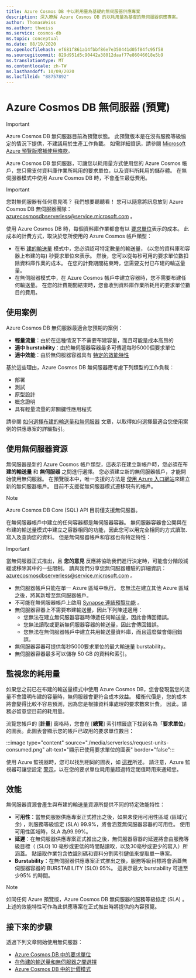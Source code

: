 ```yaml
---
title: Azure Cosmos DB 中以耗用量為基礎的無伺服器供應專案
description: 深入瞭解 Azure Cosmos DB 的以耗用量為基礎的無伺服器供應專案。
author: ThomasWeiss
ms.author: thweiss
ms.service: cosmos-db
ms.topic: conceptual
ms.date: 08/19/2020
ms.openlocfilehash: ef681f861a14fbbf86e7e350441d05f84fc95f58
ms.sourcegitcommit: 829d951d5c90442a38012daaf77e86046018e5b9
ms.translationtype: MT
ms.contentlocale: zh-TW
ms.lasthandoff: 10/09/2020
ms.locfileid: "88757892"
---
```

# <a name="azure-cosmos-db-serverless-preview"></a>Azure Cosmos DB 無伺服器 (預覽) 

> [!IMPORTANT]
> Azure Cosmos DB 無伺服器目前為預覽狀態。 此預覽版本是在沒有服務等級協定的情況下提供，不建議用於生產工作負載。 如需詳細資訊，請參閱 [Microsoft Azure 預覽版增補使用條款](https://azure.microsoft.com/support/legal/preview-supplemental-terms/)。

Azure Cosmos DB 無伺服器，可讓您以耗用量方式使用您的 Azure Cosmos 帳戶，您只需支付資料庫作業所耗用的要求單位，以及資料所耗用的儲存體。 在無伺服器模式中使用 Azure Cosmos DB 時，不會產生最低費用。

> [!IMPORTANT] 
> 您對無伺服器有任何意見嗎？ 我們想要聽聽看！ 您可以隨意將訊息放到 Azure Cosmos DB 無伺服器團隊： [azurecosmosdbserverless@service.microsoft.com](mailto:azurecosmosdbserverless@service.microsoft.com) 。

使用 Azure Cosmos DB 時，每個資料庫作業都會有以 [要求單位](request-units.md)表示的成本。 此成本的計費方式，取決於您所使用的 Azure Cosmos 帳戶類型：

- 在布 [建的輸送量](set-throughput.md) 模式中，您必須認可特定數量的輸送量， (以您的資料庫和容器上布建的每) 秒要求單位來表示。 然後，您可以從每秒可用的要求單位數扣除資料庫作業的成本。 在您的計費期間結束時，您需要支付已布建的輸送量量。
- 在無伺服器模式中，在 Azure Cosmos 帳戶中建立容器時，您不需要布建任何輸送量。 在您的計費期間結束時，您會收到資料庫作業所耗用的要求單位數目的費用。

## <a name="use-cases"></a>使用案例

Azure Cosmos DB 無伺服器最適合您預期的案例：

- **輕量流量**：由於在這種情況下不需要布建容量，而且可能是成本高昂的
- **適中 burstability**：由於無伺服器容器最多可傳遞每秒5000個要求單位
- **適中效能**：由於無伺服器容器具有 [特定的效能特性](#performance)

基於這些理由，Azure Cosmos DB 無伺服器應考慮下列類型的工作負載：

- 部署
- 測試
- 原型設計
- 概念證明
- 具有輕量流量的非關鍵性應用程式

請參閱 [如何選擇布建的輸送量和無伺服器](throughput-serverless.md) 文章，以取得如何選擇最適合您使用案例的供應專案的詳細指引。

## <a name="using-serverless-resources"></a>使用無伺服器資源

無伺服器是新的 Azure Cosmos 帳戶類型，這表示在建立新帳戶時，您必須在布 **建的輸送量** 和 **無伺服器** 之間進行選擇。 您必須建立新的無伺服器帳戶，才能開始使用無伺服器。 在預覽版本中，唯一支援的方法是 [使用 Azure 入口網站](create-cosmosdb-resources-portal.md)來建立新的無伺服器帳戶。 目前不支援從無伺服器模式遷移現有的帳戶。

> [!NOTE]
> Azure Cosmos DB Core (SQL) API 目前僅支援無伺服器。

在無伺服器帳戶中建立的任何容器都是無伺服器容器。 無伺服器容器會公開與在布建的輸送量模式中建立之容器相同的功能，因此您可以用完全相同的方式讀取、寫入及查詢您的資料。 但是無伺服器帳戶和容器也有特定特性：

> [!IMPORTANT]
> 當無伺服器正式推出，且 **您的意見** 反應將協助我們進行決定時，可能會分階段減緩或移除其中的一些限制。 請與我們分享您無伺服器體驗的詳細資訊： [azurecosmosdbserverless@service.microsoft.com](mailto:azurecosmosdbserverless@service.microsoft.com) 。

- 無伺服器帳戶只能在單一 Azure 區域中執行。 您無法在建立其他 Azure 區域之後，將其新增至無伺服器帳戶。
- 不可能在無伺服器帳戶上啟用 [Synapse 連結預覽功能](synapse-link.md) 。
- 無伺服器容器上不需要布建輸送量，因此下列陳述適用：
    - 您無法在建立無伺服器容器時傳遞任何輸送量，因此會傳回錯誤。
    - 您無法讀取或更新無伺服器容器的輸送量，因此會傳回錯誤。
    - 您無法在無伺服器帳戶中建立共用輸送量資料庫，而且這麼做會傳回錯誤。
- 無伺服器容器可提供每秒5000要求單位的最大輸送量 burstability。
- 無伺服器容器最多可以儲存 50 GB 的資料和索引。

## <a name="monitoring-your-consumption"></a>監視您的耗用量

如果您之前已在布建的輸送量模式中使用 Azure Cosmos DB，您會發現當您的流量不會證明布建的容量時，無伺服器會更符合成本效益。 權衡代價是，您的成本將會變得比較不容易預測，因為您是根據資料庫處理的要求數來計費。 因此，請務必留意您目前的耗用量。

流覽您帳戶的 [**計量**] 窗格時，您會在 [**總覽**] 索引標籤底下找到名為「**要求單位**」的圖表。此圖表會顯示您的帳戶已取用的要求單位數目：

:::image type="content" source="./media/serverless/request-units-consumed.png" alt-text="顯示已使用要求單位的圖表" border="false":::

使用 Azure 監視器時，您可以找到相同的圖表，如 [這裡](monitor-request-unit-usage.md)所述。 請注意，Azure 監視器可讓您設定 [警示](../azure-monitor/platform/alerts-metric-overview.md)，以在您的要求單位耗用量超過特定閾值時用來通知您。

## <a name="performance"></a><a id="performance"></a>效能

無伺服器資源會產生與布建的輸送量資源所提供不同的特定效能特性：

- **可用性**：當無伺服器供應專案正式推出之後，如果未使用可用性區域 (區域冗余) ，則服務等級協定 (SLA) 99.9%，將會涵蓋無伺服器容器的可用性。 使用可用性區域時，SLA 為99.99%。
- **延遲**：在無伺服器供應專案正式推出之後，無伺服器容器的延遲將會由服務等級目標（ (SLO) 10 毫秒或更低的時間點讀取，以及30毫秒或更少的寫入）所涵蓋。 點讀取作業包含依識別碼和資料分割索引鍵值來提取單一專案。
- **Burstability**：在無伺服器供應專案正式推出之後，服務等級目標將會涵蓋無伺服器容器的 BURSTABILITY (SLO) 95%。 這表示最大 burstability 可達至少95% 的時間。

> [!NOTE]
> 如同任何 Azure 預覽版，Azure Cosmos DB 無伺服器的服務等級協定 (SLA) 。 上述的效能特性可作為此供應專案在正式推出時將提供的內容預覽。

## <a name="next-steps"></a>接下來的步驟

透過下列文章開始使用無伺服器：

- [Azure Cosmos DB 中的要求單位](request-units.md)
- [在佈建的輸送量和無伺服器之間選擇](throughput-serverless.md)
- [Azure Cosmos DB 中的計價模式](how-pricing-works.md)
